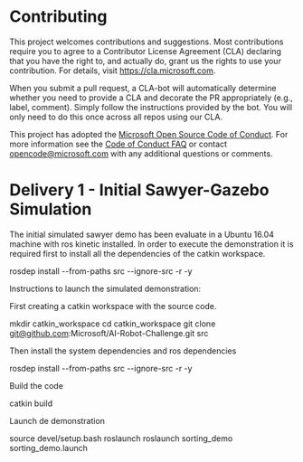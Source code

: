 
# Contributing

This project welcomes contributions and suggestions.  Most contributions require you to agree to a
Contributor License Agreement (CLA) declaring that you have the right to, and actually do, grant us
the rights to use your contribution. For details, visit https://cla.microsoft.com.

When you submit a pull request, a CLA-bot will automatically determine whether you need to provide
a CLA and decorate the PR appropriately (e.g., label, comment). Simply follow the instructions
provided by the bot. You will only need to do this once across all repos using our CLA.

This project has adopted the [Microsoft Open Source Code of Conduct](https://opensource.microsoft.com/codeofconduct/).
For more information see the [Code of Conduct FAQ](https://opensource.microsoft.com/codeofconduct/faq/) or
contact [opencode@microsoft.com](mailto:opencode@microsoft.com) with any additional questions or comments.

# Delivery 1 - Initial Sawyer-Gazebo Simulation
The initial simulated sawyer demo has been evaluate in a Ubuntu 16.04 machine with ros kinetic installed. In order to execute the demonstration it is required first to install all the dependencies of the catkin workspace.

   rosdep install --from-paths src --ignore-src -r -y
   
Instructions to launch the simulated demonstration:

First creating a catkin workspace with the source code. 

   mkdir catkin_workspace
   cd catkin_workspace
   git clone git@github.com:Microsoft/AI-Robot-Challenge.git src

Then install the system dependencies and ros dependencies

   rosdep install --from-paths src --ignore-src -r -y
   
Build the code

   catkin build
   
Launch de demonstration

   source devel/setup.bash
   roslaunch roslaunch sorting_demo sorting_demo.launch
